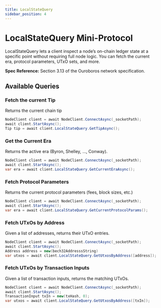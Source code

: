 ```yaml
---
title: LocalStateQuery
sidebar_position: 4
---
```


# LocalStateQuery Mini-Protocol
LocalStateQuery lets a client inspect a node’s on-chain ledger state at a specific point without requiring full node logic. You can fetch the current era, protocol parameters, UTxO sets, and more.

**Spec Reference:** Section 3.13 of the Ouroboros network specification.

## Available Queries

### Fetch the current Tip
Returns the current chain tip

```csharp
NodeClient client = await NodeClient.ConnectAsync(_socketPath);
await client.StartAsync();
Tip tip = await client.LocalStateQuery.GetTipAsync();
```

### Get the Current Era
Returns the active era (Byron, Shelley, …, Conway).

```csharp
NodeClient client = await NodeClient.ConnectAsync(_socketPath);
await client.StartAsync();
var era = await client.LocalStateQuery.GetCurrentEraAsync();
```

### Fetch Protocol Parameters
Returns the current protocol parameters (fees, block sizes, etc.)

```csharp
NodeClient client = await NodeClient.ConnectAsync(_socketPath);
await client.StartAsync();
var era = await client.LocalStateQuery.GetCurrentProtocolParams();
```

### Fetch UTxOs by Address
Given a list of addresses, returns their UTxO entries.

```csharp
NodeClient client = await NodeClient.ConnectAsync(_socketPath);
await client.StartAsync();
Address address = new(bech32AddresssString)
var utxos = await client.LocalStateQuery.GetUtxosByAddress([address]);
```

### Fetch UTxOs by Transaction Inputs
 Given a list of transaction inputs, returns the matching UTxOs.

```csharp
NodeClient client = await NodeClient.ConnectAsync(_socketPath);
await client.StartAsync();
TransactionInput txIn = new(txHash, 0);
var utxos = await client.LocalStateQuery.GetUtxosByAddress([txIn]);
```
